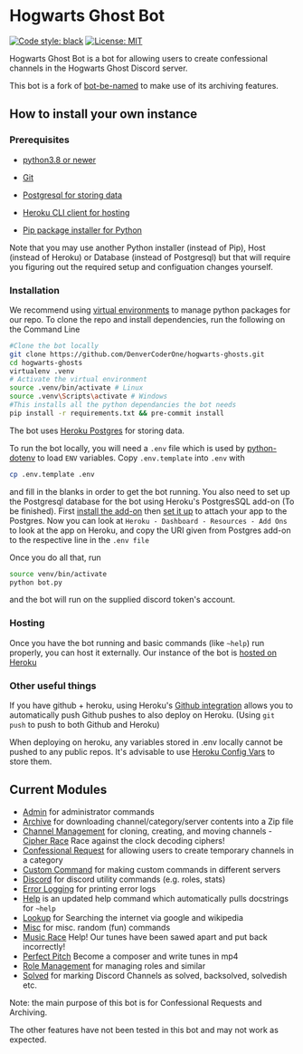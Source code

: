 # Hogwarts Ghost Bot

[![Code style: black](https://img.shields.io/badge/code%20style-black-000000.svg)](https://github.com/psf/black)
[![License: MIT](https://img.shields.io/badge/License-MIT-yellow.svg)](https://opensource.org/licenses/MIT)

Hogwarts Ghost Bot is a bot for allowing users to create confessional channels in the Hogwarts Ghost Discord server.

This bot is a fork of [bot-be-named](https://github.com/kevslinger/bot-be-named) to make use of its archiving features.

## How to install your own instance

### Prerequisites

- [python3.8 or newer](https://realpython.com/installing-python/)

- [Git](https://github.com/git-guides/install-git)

- [Postgresql for storing data](https://www.postgresql.org/download/)

- [Heroku CLI client for hosting](https://medium.com/analytics-vidhya/how-to-install-heroku-cli-in-windows-pc-e3cf9750b4ae)

- [Pip package installer for Python](https://phoenixnap.com/kb/install-pip-windows)

Note that you may use another Python installer (instead of Pip), Host (instead of Heroku) or Database (instead of Postgresql) but that will require you figuring out the required setup and configuation changes yourself.

### Installation

We recommend using [virtual environments](https://docs.python.org/3/tutorial/venv.html) to manage python packages for our repo. To clone the repo and install dependencies, run the following on the Command Line

```bash
#Clone the bot locally
git clone https://github.com/DenverCoderOne/hogwarts-ghosts.git
cd hogwarts-ghosts
virtualenv .venv
# Activate the virtual environment
source .venv/bin/activate # Linux
source .venv\Scripts\activate # Windows
#This installs all the python dependancies the bot needs
pip install -r requirements.txt && pre-commit install
```

The bot uses [Heroku Postgres](https://www.heroku.com/postgres) for storing data.

To run the bot locally, you will need a `.env` file which is used by [python-dotenv](https://github.com/theskumar/python-dotenv) to load `ENV` variables. Copy `.env.template` into `.env` with  

```bash
cp .env.template .env
```

and fill in the blanks in order to get the bot running. You also need to set up the Postgresql database for the bot using Heroku's PostgresSQL add-on (To be finished). First [install the add-on](https://elements.heroku.com/addons/heroku-postgresql) then [set it up](https://devcenter.heroku.com/articles/heroku-postgresql) to attach your app to the Postgres. Now you can look at `Heroku - Dashboard - Resources - Add Ons` to look at the app on Heroku, and copy the URI given from Postgres add-on to the respective line in the `.env file`

Once you do all that, run


```bash
source venv/bin/activate
python bot.py
```

and the bot will run on the supplied discord token's account.

### Hosting

Once you have the bot running and basic commands (like `~help`) run properly, you can host it externally. Our instance of the bot is [hosted on Heroku](https://medium.com/@linda0511ny/create-host-a-discord-bot-with-heroku-in-5-min-5cb0830d0ff2)


### Other useful things

If you have github + heroku, using Heroku's [Github integration](https://devcenter.heroku.com/articles/github-integration) allows you to automatically push Github pushes to also deploy on Heroku. (Using `git push` to push to both Github and Heroku)

When deploying on heroku, any variables stored in .env locally cannot be pushed to any public repos. It's advisable to use [Heroku Config Vars](https://devcenter.heroku.com/articles/config-vars) to store them.

## Current Modules

- [Admin](./modules/admin) for administrator commands
- [Archive](./modules/archive) for downloading channel/category/server contents into a Zip file
- [Channel Management](./modules/channel_management) for cloning, creating, and moving channels - [Cipher Race](modules/cipher_race) Race against the clock decoding ciphers!
- [Confessional Request](./modules/confessional_request) for allowing users to create temporary channels in a category
- [Custom Command](./modules/custom_command) for making custom commands in different servers
- [Discord](modules/discord) for discord utility commands (e.g. roles, stats)
- [Error Logging](./modules/error_logging) for printing error logs
- [Help](./modules/help) is an updated help command which automatically pulls docstrings for `~help`
- [Lookup](./modules/lookup) for Searching the internet via google and wikipedia
- [Misc](./modules/misc) for misc. random (fun) commands
- [Music Race](./modules/music_race/) Help! Our tunes have been sawed apart and put back incorrectly!
- [Perfect Pitch](./modules/perfect_pitch) Become a composer and write tunes in mp4
- [Role Management](./modules/role_management) for managing roles and similar
- [Solved](./modules/solved) for marking Discord Channels as solved, backsolved, solvedish etc.

Note: the main purpose of this bot is for Confessional Requests and Archiving.

The other features have not been tested in this bot and may not work as expected.
